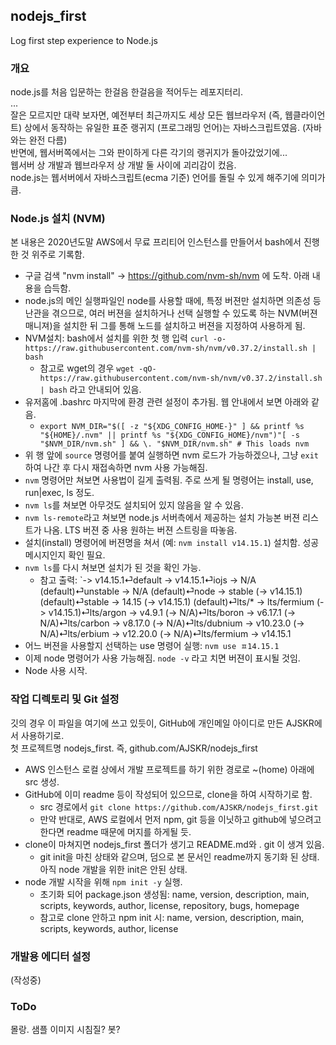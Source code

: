 ## nodejs_first
Log first step experience to Node.js

### 개요
node.js를 처음 입문하는 한걸음 한걸음을 적어두는 레포지터리.  
...  
잘은 모르지만 대략 보자면,
예전부터 최근까지도 세상 모든 웹브라우저 (즉, 웹클라이언트) 상에서 동작하는 
유일한 표준 랭귀지 (프로그래밍 언어)는 자바스크립트였음. (자바와는 완전 다름)  
반면에, 웹서버쪽에서는 그와 판이하게 다른 각기의 랭귀지가 돌아갔었기에...  
웹서버 상 개발과 웹브라우저 상 개발 둘 사이에 괴리감이 컸음.  
node.js는 웹서버에서 자바스크립트(ecma 기준) 언어를 돌릴 수 있게 해주기에 의미가 큼.  

### Node.js 설치 (NVM)
본 내용은 2020년도말 AWS에서 무료 프리티어 인스턴스를 만들어서 bash에서 진행한 것 위주로 기록함.  

- 구글 검색 "nvm install" -> https://github.com/nvm-sh/nvm 에 도착. 아래 내용을 습득함.
- node.js의 메인 실행파일인 node를 사용할 때에, 특정 버젼만 설치하면 의존성 등 난관을 겪으므로, 여러 버젼을 설치하거나 선택 실행할 수 있도록 하는 NVM(버젼매니져)을 설치한 뒤 그를 통해 노드를 설치하고 버젼을 지정하여 사용하게 됨.
- NVM설치: bash에서 설치를 위한 첫 행 입력 `curl -o- https://raw.githubusercontent.com/nvm-sh/nvm/v0.37.2/install.sh | bash`
    - 참고로 wget의 경우 `wget -qO- https://raw.githubusercontent.com/nvm-sh/nvm/v0.37.2/install.sh | bash` 라고 안내되어 있음.
- 유저홈에 .bashrc 마지막에 환경 관련 설정이 추가됨. 웹 안내에서 보면 아래와 같음.
    - `export NVM_DIR="$([ -z "${XDG_CONFIG_HOME-}" ] && printf %s "${HOME}/.nvm" || printf %s "${XDG_CONFIG_HOME}/nvm")"[ -s "$NVM_DIR/nvm.sh" ] && \. "$NVM_DIR/nvm.sh" # This loads nvm`
- 위 행 앞에 `source` 명령어를 붙여 실행하면 nvm 로드가 가능하겠으나, 그냥 `exit`하여 나간 후 다시 재접속하면 nvm 사용 가능해짐.
- `nvm` 명령어만 쳐보면 사용법이 길게 출력됨. 주로 쓰게 될 명령어는 install, use, run|exec, ls 정도.
- `nvm ls`를 쳐보면 아무것도 설치되어 있지 않음을 알 수 있음.
- `nvm ls-remote`라고 쳐보면 node.js 서버측에서 제공하는 설치 가능본 버젼 리스트가 나옴. LTS 버젼 중 사용 원하는 버젼 스트링을 따놓음.
- 설치(install) 명령어에 버젼명을 쳐서 (예: `nvm install v14.15.1`) 설치함. 성공 메시지인지 확인 필요.
- `nvm ls`를 다시 쳐보면 설치가 된 것을 확인 가능.
    - 참고 출력: `->     v14.15.1⏎default -> v14.15.1⏎iojs -> N/A (default)⏎unstable -> N/A (default)⏎node -> stable (-> v14.15.1) (default)⏎stable -> 14.15 (-> v14.15.1) (default)⏎lts/* -> lts/fermium (-> v14.15.1)⏎lts/argon -> v4.9.1 (-> N/A)⏎lts/boron -> v6.17.1 (-> N/A)⏎lts/carbon -> v8.17.0 (-> N/A)⏎lts/dubnium -> v10.23.0 (-> N/A)⏎lts/erbium -> v12.20.0 (-> N/A)⏎lts/fermium -> v14.15.1
- 어느 버젼을 사용할지 선택하는 use 명령어 실행: `nvm use ㅍ14.15.1`
- 이제 node 명령어가 사용 가능해짐. `node -v` 라고 치면 버젼이 표시될 것임.
- Node 사용 시작.

### 작업 디렉토리 및 Git 설정
깃의 경우 이 파일을 여기에 쓰고 있듯이, GitHub에 개인메일 아이디로 만든 AJSKR에서 사용하기로.  
첫 프로젝트명 nodejs_first. 즉, github.com/AJSKR/nodejs_first  
- AWS 인스턴스 로컬 상에서 개발 프로젝트를 하기 위한 경로로 ~(home) 아래에 src 생성.
- GitHub에 이미 readme 등이 작성되어 있으므로, clone을 하여 시작하기로 함.
    - src 경로에서 `git clone https://github.com/AJSKR/nodejs_first.git`
    - 만약 반대로, AWS 로컬에서 먼저 npm, git 등을 이닛하고 github에 넣으려고 한다면 readme 때문에 머지를 하게될 듯.
- clone이 마쳐지면 nodejs_first 폴더가 생기고 README.md와 . git 이 생겨 있음.
    - git init을 마친 상태와 같으며, 덤으로 본 문서인 readme까지 동기화 된 상태. 아직 node 개발을 위한 init은 안된 상태.
- node 개발 시작을 위해 `npm init -y` 실행.
    - 초기화 되어 package.json 생성됨: name, version, description, main, scripts, keywords, author, license, repository, bugs, homepage
    - 참고로 clone 안하고 npm init 시: name, version, description, main, scripts, keywords, author, license

### 개발용 에디터 설정
(작성중)

### ToDo
몰랑. 샘플 이미지 시침질? 봇?
